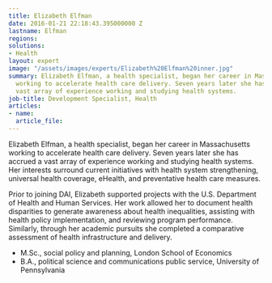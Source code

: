 ```yaml
---
title: Elizabeth Elfman
date: 2016-01-21 22:18:43.395000000 Z
lastname: Elfman
regions: 
solutions:
- Health
layout: expert
image: "/assets/images/experts/Elizabeth%20Elfman%20inner.jpg"
summary: Elizabeth Elfman, a health specialist, began her career in Massachusetts
  working to accelerate health care delivery. Seven years later she has accrued a
  vast array of experience working and studying health systems.
job-title: Development Specialist, Health
articles:
- name: 
  article_file: 
---
```


Elizabeth Elfman, a health specialist, began her career in Massachusetts working to accelerate health care delivery. Seven years later she has accrued a vast array of experience working and studying health systems. Her interests surround current initiatives with health system strengthening, universal health coverage, eHealth, and preventative health care measures.

Prior to joining DAI, Elizabeth supported projects with the U.S. Department of Health and Human Services. Her work allowed her to document health disparities to generate awareness about health inequalities, assisting with health policy implementation, and reviewing program performance. Similarly, through her academic pursuits she completed a comparative assessment of health infrastructure and delivery.

* M.Sc., social policy and planning, London School of Economics  
* B.A., political science and communications public service, University of Pennsylvania
